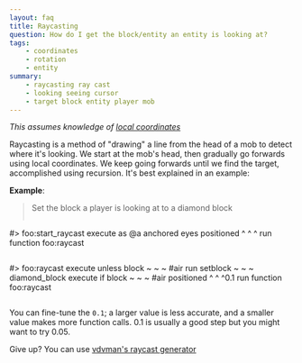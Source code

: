 ```yaml
---
layout: faq
title: Raycasting
question: How do I get the block/entity an entity is looking at?
tags:
    - coordinates
    - rotation
    - entity
summary:
    - raycasting ray cast
    - looking seeing cursor
    - target block entity player mob
---
```


*This assumes knowledge of [local coordinates](local.md)*

Raycasting is a method of "drawing" a line from the head of a mob to detect where it's looking. We start at the mob's head, then gradually go forwards using local coordinates. We keep going forwards until we find the target, accomplished using recursion. It's best explained in an example:

**Example**:
> Set the block a player is looking at to a diamond block
> 
> ```
#> foo:start_raycast
execute as @a anchored eyes positioned ^ ^ ^ run function foo:raycast
> ```
> 
> ```
#> foo:raycast
execute unless block ~ ~ ~ #air run setblock ~ ~ ~ diamond_block
execute if block ~ ~ ~ #air positioned ^ ^ ^0.1 run function foo:raycast
> ```

You can fine-tune the `0.1`; a larger value is less accurate, and a smaller value makes more function calls. 0.1 is usually a good step but you might want to try 0.05.

Give up? You can use [vdvman's raycast generator](https://skylinerw.com/vdvman1/raycast/)